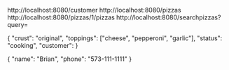 




http://localhost:8080/customer
http://localhost:8080/pizzas
http://localhost:8080/pizzas/1/pizzas
http://localhost:8080/searchpizzas?query=


{
"crust": "original",
"toppings": ["cheese", "pepperoni", "garlic"],
"status": "cooking",
"customer":
}

{
"name": "Brian",
"phone": "573-111-1111"
}
